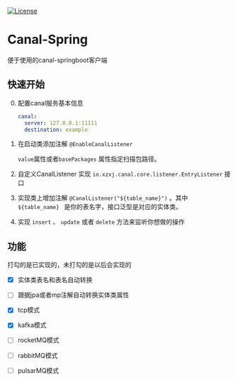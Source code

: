 [![License](https://img.shields.io/badge/License-Apache%202.0-blue.svg)](https://github.com/xizixuejie/canal-spring/blob/master/LICENSE)

# Canal-Spring

便于使用的canal-springboot客户端

## 快速开始

0. 配置canal服务基本信息

   ```yaml
   canal:
     server: 127.0.0.1:11111
     destination: example
   ```

1. 在启动类添加注解 `@EnableCanalListener`

   `value`属性或者`basePackages` 属性指定扫描包路径。

2. 自定义CanalListener 实现 `io.xzxj.canal.core.listener.EntryListener` 接口
3. 实现类上增加注解 `@CanalListener("${table_name}")` 。其中 `${table_name} ` 是你的表名字，接口泛型是对应的实体类。
4. 实现 `insert`  、 `update` 或者 `delete` 方法来监听你想做的操作



## 功能

打勾的是已实现的，未打勾的是以后会实现的

- [x] 实体类表名和表名自动转换
- [ ] 跟据jpa或者mp注解自动转换实体类属性
- [x] tcp模式
- [x] kafka模式
- [ ] rocketMQ模式
- [ ] rabbitMQ模式
- [ ] pulsarMQ模式

